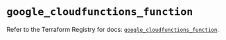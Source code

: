 # `google_cloudfunctions_function`

Refer to the Terraform Registry for docs: [`google_cloudfunctions_function`](https://registry.terraform.io/providers/hashicorp/google/6.43.0/docs/resources/cloudfunctions_function).
